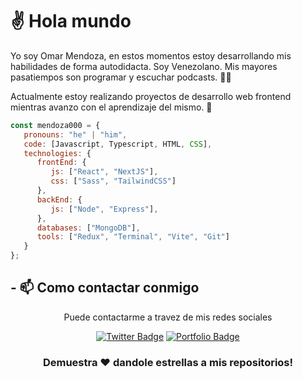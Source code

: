 # ✌ Hola mundo

Yo soy Omar Mendoza, en estos momentos estoy desarrollando mis habilidades de forma autodidacta. Soy Venezolano. Mis mayores pasatiempos son programar y escuchar podcasts. 🐱‍👤

Actualmente estoy realizando proyectos de desarrollo web frontend mientras avanzo con el aprendizaje del mismo. 🚀

```javascript
const mendoza000 = {
   pronouns: "he" | "him",
   code: [Javascript, Typescript, HTML, CSS],
   technologies: {
      frontEnd: {
         js: ["React", "NextJS"],
         css: ["Sass", "TailwindCSS"]
      },
      backEnd: {
         js: ["Node", "Express"],
      },
      databases: ["MongoDB"],
      tools: ["Redux", "Terminal", "Vite", "Git"]
   }
};
```

## - 📫 Como contactar conmigo
<div align="center">

Puede contactarme a travez de mis redes sociales

[![Twitter Badge](http://img.shields.io/badge/Mi_Twitter-blue?style=for-the-badge&logo=twitter&logoColor=white)](https://twitter.com/mendoza000x)
[![Portfolio Badge](http://img.shields.io/badge/Revisa_mi_portafilo-blue?style=for-the-badge&logo=google-chrome&logoColor=white)](https://mendoza000.vercel.app)
  
</div>

<div align="center">

### Demuestra ❤️ dandole estrellas a mis repositorios!

</div>


